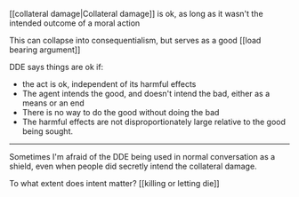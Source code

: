 [[collateral damage|Collateral damage]] is ok, as long as it wasn't the intended outcome of a moral action

This can collapse into consequentialism, but serves as a good [[load bearing argument]]

DDE says things are ok if:

 - the act is ok, independent of its harmful effects
 - The agent intends the good, and doesn't intend the bad, either as a means or an end
 - There is no way to do the good without doing the bad
 - The harmful effects are not disproportionately large relative to the good being sought.

-------

Sometimes I'm afraid of the DDE being used in normal conversation as a shield, even when people did secretly intend the collateral damage.

To what extent does intent matter? [[killing or letting die]]
